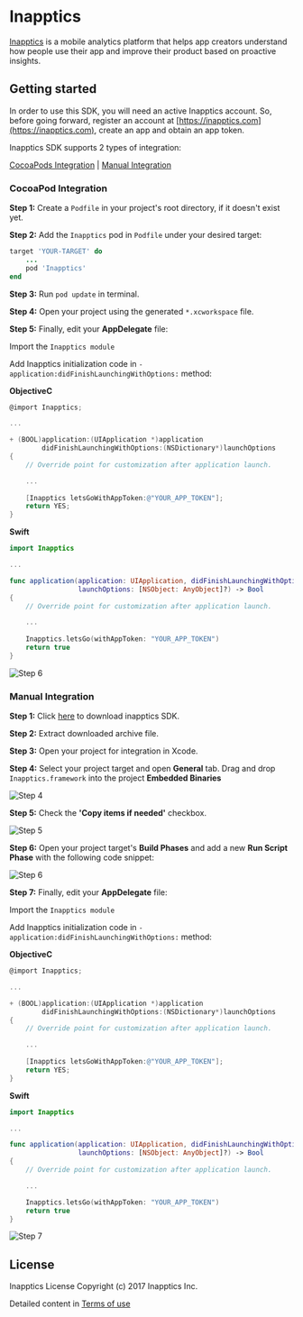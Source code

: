 # Inapptics

[Inapptics](https://inapptics.com) is a mobile analytics platform that helps app creators understand how people use their app and improve their product based on proactive insights.

## Getting started

In order to use this SDK, you will need an active Inapptics account. So, before going forward, register an account at [https://inapptics.com](https://inapptics.com), create an app and obtain an app token.

Inapptics SDK supports 2 types of integration:

[CocoaPods Integration](#user-content-integration-1) | [Manual Integration](#user-content-integration-2)

### CocoaPod Integration <a id="integration-1"></a>

**Step 1:** Create a `Podfile` in your project's root directory, if it doesn't exist yet.

**Step 2:** Add the `Inapptics` pod in `Podfile` under your desired target:

```ruby
target 'YOUR-TARGET' do
    ...
    pod 'Inapptics'
end
```

**Step 3:** Run `pod update` in terminal.

**Step 4:** Open your project using the generated `*.xcworkspace` file.

**Step 5:** Finally, edit your **AppDelegate** file: 

Import the `Inapptics module`

Add Inapptics initialization code in `-application:didFinishLaunchingWithOptions:` method:

**ObjectiveC**

```ObjectiveC
@import Inapptics;

...

+ (BOOL)application:(UIApplication *)application
        didFinishLaunchingWithOptions:(NSDictionary*)launchOptions
{
    // Override point for customization after application launch.

    ...
    
    [Inapptics letsGoWithAppToken:@"YOUR_APP_TOKEN"];
    return YES;
}
```

**Swift**

```Swift
import Inapptics

...

func application(application: UIApplication, didFinishLaunchingWithOptions
                 launchOptions: [NSObject: AnyObject]?) -> Bool
{
    // Override point for customization after application launch.

    ...
    
    Inapptics.letsGo(withAppToken: "YOUR_APP_TOKEN")
    return true
}
```

![Step 6](http://inapptics.com/images/integration/manual/app_delegate.png)



### Manual Integration  <a id="integration-2"></a>

**Step 1:** Click [here](https://s3.amazonaws.com/inapptics-cdn-ko0ld/sdk/manual/Inapptics.framework.zip) to download inapptics SDK.

**Step 2:** Extract downloaded archive file.

**Step 3:** Open your project for integration in Xcode.

**Step 4:** Select your project target and open **General** tab. Drag and drop `Inapptics.framework` into the project **Embedded Binaries**

![Step 4](http://inapptics.com/images/integration/manual/embedded_binaries.png)

**Step 5:** Check the **'Copy items if needed'** checkbox.

![Step 5](http://inapptics.com/images/integration/manual/copy_items.png)

**Step 6:** Open your project target's **Build Phases** and add a new **Run Script Phase** with the following code snippet:

![Step 6](http://inapptics.com/images/integration/manual/build_phase.png)

**Step 7:**  Finally, edit your **AppDelegate** file: 

Import the `Inapptics module`

Add Inapptics initialization code in `-application:didFinishLaunchingWithOptions:` method:

**ObjectiveC**

```ObjectiveC
@import Inapptics;

...

+ (BOOL)application:(UIApplication *)application
        didFinishLaunchingWithOptions:(NSDictionary*)launchOptions
{
    // Override point for customization after application launch.

    ...
    
    [Inapptics letsGoWithAppToken:@"YOUR_APP_TOKEN"];
    return YES;
}
```

**Swift**

```Swift
import Inapptics

...

func application(application: UIApplication, didFinishLaunchingWithOptions
                 launchOptions: [NSObject: AnyObject]?) -> Bool
{
    // Override point for customization after application launch.

    ...

    Inapptics.letsGo(withAppToken: "YOUR_APP_TOKEN")
    return true
}
```

![Step 7](http://inapptics.com/images/integration/manual/app_delegate.png)

## License

Inapptics License
Copyright (c) 2017 Inapptics Inc.

Detailed content in [Terms of use](http://inapptics.com/terms-of-use.html)


